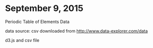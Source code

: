 # September 9, 2015

Periodic Table of Elements Data

data source: csv downloaded from http://www.data-explorer.com/data  


d3.js and csv file



